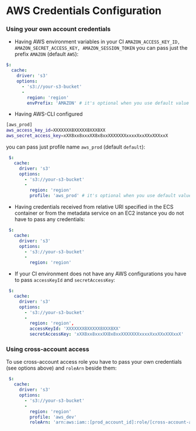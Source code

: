 # AWS Credentials Configuration

### Using your own account credentials

* Having AWS environment variables in your CI `AMAZON_ACCESS_KEY_ID, AMAZON_SECRET_ACCESS_KEY, AMAZON_SESSION_TOKEN` 
you can pass just the prefix `AMAZON` (default `AWS`):

```yaml
$:
  cache:
    driver: 's3'
    options:
      - 's3://your-s3-bucket'
      -
        region: 'region'
        envPrefix: 'AMAZON' # it's optional when you use default value
```

* Having AWS-CLI configured
 
```bash
[aws_prod]
aws_access_key_id=XXXXXXX8XXXXX8XXX8XX
aws_secret_access_key=xXX8xx8xxxXX8x8xxXXXXXXXxxxxXxxXXxXXXxxX
```
 
 you can pass just profile name `aws_prod` (default `default`):
 
```yaml
 $:
   cache:
     driver: 's3'
     options:
       - 's3://your-s3-bucket'
       -
         region: 'region'
         profile: 'aws_prod' # it's optional when you use default value
```

* Having credentials received from relative URI specified in the ECS container or from the metadata service on 
an EC2 instance you do not have to pass any credentials:

```yaml
 $:
   cache:
     driver: 's3'
     options:
       - 's3://your-s3-bucket'
       -
         region: 'region'
```

* If your CI environment does not have any AWS configurations you have to pass `accessKeyId` and `secretAccessKey`:

```yaml
 $:
   cache:
     driver: 's3'
     options:
       - 's3://your-s3-bucket'
       -
         region: 'region',
         accessKeyId: 'XXXXXXX8XXXXX8XXX8XX'
         secretAccessKey: 'xXX8xx8xxxXX8x8xxXXXXXXXxxxxXxxXXxXXXxxX'
```

### Using cross-account access

To use cross-account access role you have to pass your own credentials (see options above) and `roleArn` beside them:

```yaml
 $:
   cache:
     driver: 's3'
     options:
       - 's3://your-s3-bucket'
       -
         region: 'region'
         profile: 'aws_dev'
         roleArn: 'arn:aws:iam::[prod_account_id]:role/[cross-account-access-role]'
```

